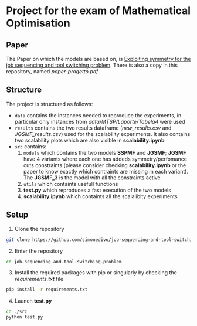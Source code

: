 # Project for the exam of Mathematical Optimisation

## Paper
The Paper on which the models are based on, is [Exploiting symmetry for the job sequencing and tool switching problem](https://www.sciencedirect.com/science/article/pii/S0377221724001632?ref=pdf_download&fr=RR-2&rr=8df4b052daf24c4a).
There is also a copy in this repository, named *paper-progetto.pdf*

## Structure
The project is structured as follows:
- `data` contains the instances needed to reproduce the experiments, in particular only instances from *data/MTSP/Laporte/Tabela4* were used
- `results` contains the two results dataframe (*new_results.csv* and *JGSMF_results.csv*) used for the scalability experiments. It also contains two scalability plots which are also visible in **scalability.ipynb**
- `src` contains:
    1. `models` which contains the two models **SSPMF** and **JGSMF**; **JGSMF** have 4 variants where each one has addeds symmetry/perfomance cuts constraints (please consider checking **scalability.ipynb** or the paper to know exactly which contraints are missing in each variant). The **JGSMF_3** is the model with all the constraints active
    2. `utils` which containts usefull functions
    3. **test.py** which reproduces a fast execution of the two models
    4. **scalability.ipynb** which containts all the scalalibity experiments

## Setup
1. Clone the repository
```sh
git clone https://github.com/simonedivo/job-sequencing-and-tool-switching-problem
```
2. Enter the repository
```sh
cd job-sequencing-and-tool-switching-problem
```
3. Install the required packages with pip or singularly by checking the *requirements.txt* file
```sh
pip install -r requirements.txt
```
4. Launch **test.py**
```sh
cd ./src
python test.py
```
